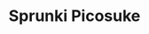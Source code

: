 ---
slug: sprunki-picosuke-2271
title: Sprunki Picosuke
description: "Sprunki Picosuke is an exciting online game. Play for free directly in your browser!"
icon: /images/popular_mods/Sprunki Picosuke.png
url: https://wowtbc.net/sprunkin/sprunki-picosuke/index.html
previewImage: /images/popular_mods/Sprunki Picosuke.png
type: popular mods

# SEO配置
seo:
  title: "Sprunki Picosuke - Play Free Online Game | Fun Browser Games"
  description: "Sprunki Picosuke - Play this fun online game for free in your browser. No download required!"
  ogImage: "/images/popular_mods/Sprunki Picosuke.png"
  keywords: "sprunki-picosuke-2271, online game, browser game, free game, popular mods game, play online"

videoUrls:
  - https://www.youtube.com/embed/example1
  - https://www.youtube.com/embed/example2

whyPlay:
  title: "Why Play Sprunki Picosuke?"
  items:
    - "Immersive Gameplay: Sprunki Picosuke offers an engaging and immersive gaming experience that will keep you entertained for hours"
    - "Challenging Levels: Test your skills with increasingly difficult challenges and obstacles"
    - "Beautiful Graphics: Enjoy stunning visuals and smooth animations that bring the game world to life"
    - "Regular Updates: New content and features are added regularly to keep the game fresh and exciting"
    - "Free to Play: Experience all the fun without spending a penny"
    - "Community Features: Connect with other players, share strategies, and compete for high scores"
    - "Cross-Platform: Play on any device with a web browser, no downloads required"

features:
  title: "Key Features of Sprunki Picosuke"
  image: "/images/popular_mods/Sprunki Picosuke.png"
  items:
    - "Intuitive Controls: Easy to learn controls make Sprunki Picosuke accessible for players of all skill levels"
    - "Multiple Game Modes: Enjoy various gameplay options that provide different challenges and experiences"
    - "Character Customization: Personalize your gaming experience with unique characters and items"
    - "Achievement System: Complete special tasks to earn rewards and recognition"
    - "Leaderboards: Compete with players worldwide and see who can achieve the highest scores"

characteristics:
  title: "Game Characteristics"
  image: "/images/popular_mods/Sprunki Picosuke.png"
  items:
    - "Genre: Popular mods game with elements of strategy and skill"
    - "Difficulty: Suitable for both casual gamers and those seeking a challenge"
    - "Play Time: Quick sessions or extended gameplay, depending on your preference"
    - "Art Style: Vibrant and engaging visuals that enhance the gaming experience"
    - "Sound Design: Immersive audio that complements the gameplay perfectly"

info: "Sprunki Picosuke is an exciting online game that offers players a unique and engaging gaming experience. With its intuitive controls, stunning visuals, and challenging gameplay, Sprunki Picosuke provides hours of entertainment for players of all ages and skill levels. Whether you're looking for a quick gaming session during a break or an extended play session, Sprunki Picosuke delivers an immersive experience that will keep you coming back for more. The game features multiple levels of increasing difficulty, ensuring that players are constantly challenged as they progress. With regular updates adding new content and features, Sprunki Picosuke remains fresh and exciting, providing endless entertainment options for its growing community of players."

howToPlayIntro: "Welcome to Sprunki Picosuke! This guide will walk you through the basics and help you master the game. Whether you're a beginner or looking to improve your skills, these tips and instructions will enhance your gaming experience."

howToPlaySteps:
  - title: "Getting Started"
    description: "Begin your Sprunki Picosuke adventure by familiarizing yourself with the controls. Use your keyboard or mouse to navigate through the game interface. The tutorial will guide you through the basic mechanics and help you understand the objectives."
  - title: "Understanding the Objectives"
    description: "In Sprunki Picosuke, your main goal is to progress through levels by completing specific objectives. Each level presents unique challenges that require different strategies and approaches."
  - title: "Mastering the Controls"
    description: "Practice using the controls to improve your precision and reaction time. Sprunki Picosuke requires quick reflexes and strategic thinking to overcome obstacles and defeat opponents."
  - title: "Utilizing Power-ups"
    description: "Collect power-ups throughout the game to enhance your abilities and overcome difficult challenges. Each power-up offers unique advantages that can be crucial for success."
  - title: "Developing Strategies"
    description: "As you progress in Sprunki Picosuke, develop effective strategies for different scenarios. Analyze patterns, anticipate challenges, and adapt your approach to maximize your performance."

faq:
  title: "Frequently Asked Questions about Sprunki Picosuke"
  items:
    - question: "Is Sprunki Picosuke free to play?"
      answer: "Yes, Sprunki Picosuke is completely free to play directly in your web browser. No downloads or purchases are required to enjoy the full game experience."
    - question: "Can I play Sprunki Picosuke on mobile devices?"
      answer: "Yes, Sprunki Picosuke is optimized for both desktop and mobile play. You can enjoy the game on any device with a web browser and internet connection."
    - question: "Are there any in-game purchases?"
      answer: "While Sprunki Picosuke is free to play, there may be optional in-game purchases available for cosmetic items or additional features that don't affect core gameplay."
    - question: "How often is Sprunki Picosuke updated?"
      answer: "The developers regularly update Sprunki Picosuke with new content, features, and improvements based on player feedback and game performance."
    - question: "Can I play Sprunki Picosuke offline?"
      answer: "Currently, Sprunki Picosuke requires an internet connection to play as it's a browser-based online game."
    - question: "Is Sprunki Picosuke suitable for children?"
      answer: "Yes, Sprunki Picosuke is designed to be family-friendly and suitable for players of all ages."
    - question: "How do I report bugs or issues?"
      answer: "If you encounter any problems while playing Sprunki Picosuke, you can report them through the game's support page or contact the developers directly through their website."
    - question: "Still Have Questions?"
      answer: "If you have additional questions about Sprunki Picosuke that aren't covered in this FAQ, please visit our support center or contact our customer service team for assistance."
---